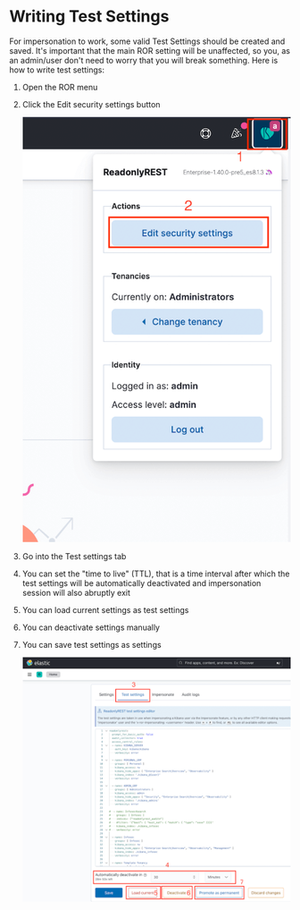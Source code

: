 # Writing Test Settings

For impersonation to work, some valid Test Settings should be created and saved. It's important that the main ROR setting will be unaffected, so you, as an admin/user don't need to worry that you will break something. Here is how to write test settings:

1. Open the ROR menu
2. Click the Edit security settings button

    ![Test settings ror menu](<../../.gitbook/assets/test_settings_ror_menu.png>)

1. Go into the Test settings tab
2. You can set the "time to live" (TTL), that is a time interval after which the test settings will be automatically deactivated and impersonation session will also abruptly exit
3. You can load current settings as test settings
4. You can deactivate settings manually
5. You can save test settings as settings

    ![test settings tab](<../../.gitbook/assets/test_settings_tab.png>)
